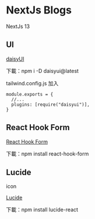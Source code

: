 # NextJs Blogs

NextJs 13

## UI

[daisyUI](https://daisyui.com/)

下載：npm i -D daisyui@latest

tailwind.config.js 加入

```config
module.exports = {
  //...
  plugins: [require("daisyui")],
}
```

## React Hook Form

[React Hook Form](https://react-hook-form.com/)

下載：npm install react-hook-form

## Lucide

icon

[Lucide](https://lucide.dev/guide/packages/lucide-react)

下載：npm install lucide-react
